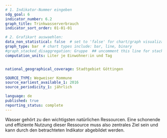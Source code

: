 ```yaml
---
# 1. Indikator-Nummer eingeben 
sdg_goal: 6
indicator_number: 6.2
graph_title: Trinkwasserverbrauch 
indicator_sort_order: 01-01-01

# 2. Grafikart auswaehlen: 
data_non_statistical: false  # set to 'false' for chart/graph visualization 
graph_type: bar  # chart types include: bar, line, binary 
#graph_stacked_disaggregation: Gruppe  ## uncomment this line for stacked bars. eplace 'Geschlecht' with the field of aggregation. 
computation_units: Liter je Einwohner:in und Tag


national_geographical_coverage: Stadtgebiet Göttingen

SOURCE_TYPE: Wegweiser Kommune
source_earliest_available_1: 2016
source_periodicity_1: jährlich

language: de   
published: true 
reporting_status: complete
---
```

Wasser gehört zu den wichtigsten natürlichen Ressourcen. Eine schonende und effiziente Nutzung dieser Ressource muss also zentrales Ziel sein und kann durch den betrachteten Indikator abgebildet werden.
